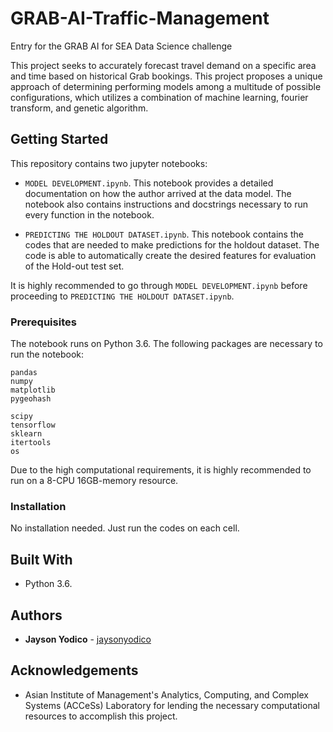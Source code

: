 # GRAB-AI-Traffic-Management

Entry for the GRAB AI for SEA Data Science challenge

This project seeks to accurately forecast travel demand on a specific area and time based on historical Grab bookings. This project proposes a unique approach of determining performing models among a multitude of possible configurations, which utilizes a combination of machine learning, fourier transform, and genetic algorithm.

## Getting Started

This repository contains two jupyter notebooks:
- `MODEL DEVELOPMENT.ipynb`. This notebook provides a detailed documentation on how the author arrived at the data model. The notebook also contains instructions and docstrings necessary to run every function in the notebook.

- `PREDICTING THE HOLDOUT DATASET.ipynb`. This notebook contains the codes that are needed to make predictions for the holdout dataset. The code is able to automatically create the desired features for evaluation of the Hold-out test set.

It is highly recommended to go through `MODEL DEVELOPMENT.ipynb` before proceeding to `PREDICTING THE HOLDOUT DATASET.ipynb`.

### Prerequisites

The notebook runs on Python 3.6. The following packages are necessary to run the notebook:
```
pandas
numpy
matplotlib
pygeohash

scipy
tensorflow
sklearn
itertools
os
```

Due to the high computational requirements, it is highly recommended to run on a 8-CPU 16GB-memory resource.

### Installation

No installation needed. Just run the codes on each cell.

## Built With

* Python 3.6.

## Authors

* **Jayson Yodico** - [jaysonyodico](https://github.com/jaysonyodico)

## Acknowledgements

* Asian Institute of Management's Analytics, Computing, and Complex Systems (ACCeSs) Laboratory for lending the necessary computational resources to accomplish this project.
